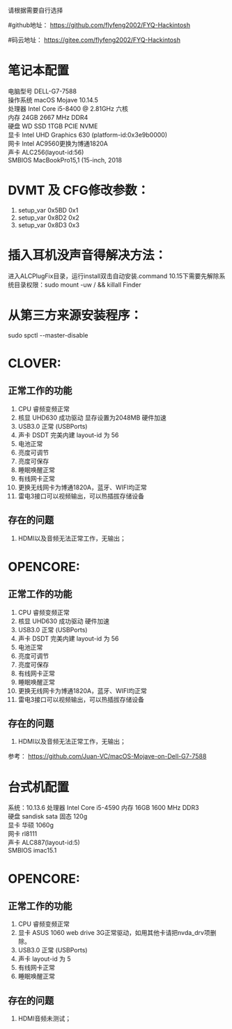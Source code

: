 请根据需要自行选择

#github地址：
https://github.com/flyfeng2002/FYQ-Hackintosh

#码云地址：
https://gitee.com/flyfeng2002/FYQ-Hackintosh


# 笔记本配置  
电脑型号 DELL-G7-7588  
操作系统 macOS Mojave 10.14.5  
处理器  Intel Core i5-8400 @ 2.81GHz 六核  
内存 24GB 2667 MHz DDR4  
硬盘  WD SSD 1TGB PCIE NVME  
显卡 Intel UHD Graphics 630 (platform-id:0x3e9b0000)  
网卡 Intel AC9560更换为博通1820A  
声卡 ALC256(layout-id:56)  
SMBIOS MacBookPro15,1 (15-inch, 2018  




# DVMT 及 CFG修改参数：
1. setup_var 0x5BD 0x1
2. setup_var 0x8D2 0x2
3. setup_var 0x8D3 0x3

# 插入耳机没声音得解决方法：
进入ALCPlugFix目录，运行install双击自动安装.command
10.15下需要先解除系统目录权限：sudo mount -uw / &&  killall Finder

# 从第三方来源安装程序：

sudo spctl --master-disable

# CLOVER:

## 正常工作的功能

1. CPU 睿频变频正常
2. 核显 UHD630 成功驱动 显存设置为2048MB 硬件加速
3. USB3.0 正常 (USBPorts)
4. 声卡 DSDT 完美内建 layout-id 为 56
5. 电池正常
6. 亮度可调节
7. 亮度可保存
8. 睡眠唤醒正常
9. 有线网卡正常
10. 更换无线网卡为博通1820A，蓝牙、WIFI均正常
11. 雷电3接口可以视频输出，可以热插拔存储设备 
## 存在的问题

1. HDMI以及音频无法正常工作，无输出；
 


# OPENCORE:

## 正常工作的功能
1. CPU 睿频变频正常
2. 核显 UHD630 成功驱动 硬件加速
3. USB3.0 正常 (USBPorts)
4. 声卡 DSDT 完美内建 layout-id 为 56
5. 电池正常
6. 亮度可调节
7. 亮度可保存
8. 有线网卡正常
9. 睡眠唤醒正常
10. 更换无线网卡为博通1820A，蓝牙、WIFI均正常
11. 雷电3接口可以视频输出，可以热插拔存储设备

## 存在的问题

1. HDMI以及音频无法正常工作，无输出； 


参考：
https://github.com/Juan-VC/macOS-Mojave-on-Dell-G7-7588


# 台式机配置  

系统：10.13.6
处理器  Intel Core i5-4590
内存 16GB 1600 MHz DDR3  
硬盘  sandisk sata 固态 120g  
显卡 华硕 1060g  
网卡 rl8111  
声卡 ALC887(layout-id:5)  
SMBIOS imac15.1 


# OPENCORE:

## 正常工作的功能
1. CPU 睿频变频正常
2. 显卡 ASUS 1060 web drive 3G正常驱动，如用其他卡请把nvda_drv项删除。
3. USB3.0 正常 (USBPorts)
4. 声卡 layout-id 为 5
5. 有线网卡正常
6. 睡眠唤醒正常


## 存在的问题

1. HDMI音频未测试； 
